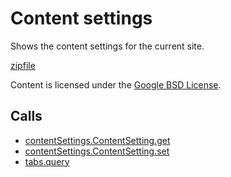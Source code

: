 
Content settings
=======

Shows the content settings for the current site.

[zipfile](http://developer.chrome.com/extensions/examples/api/contentSettings.zip)

Content is licensed under the [Google BSD License](http://code.google.com/google_bsd_license.html).

Calls
-----

* [contentSettings.ContentSetting.get](http://developer.chrome.com/extensions/contentSettings.html#method-ContentSetting-get)
* [contentSettings.ContentSetting.set](http://developer.chrome.com/extensions/contentSettings.html#method-ContentSetting-set)
* [tabs.query](http://developer.chrome.com/extensions/tabs.html#method-query)